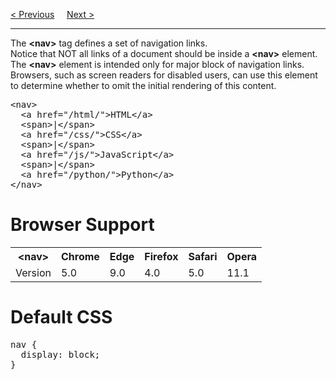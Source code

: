 <a href="/HTML5/.md">&lt; Previous</a>
&nbsp;&nbsp;&nbsp;
<a href="/HTML5/.md">Next &gt;</a>
<hr>
The <b>&lt;nav&gt;</b> tag defines a set of navigation links.
<br>
Notice that NOT all links of a document should be inside a <b>&lt;nav&gt;</b> element. The <b>&lt;nav&gt;</b> element is intended only for major block of navigation links.
<br>
Browsers, such as screen readers for disabled users, can use this element to determine whether to omit the initial rendering of this content.
<pre>
&lt;nav&gt;
  &lt;a href="/html/"&gt;HTML&lt;/a&gt;
  &lt;span&gt;|&lt;/span&gt;
  &lt;a href="/css/"&gt;CSS&lt;/a&gt;
  &lt;span&gt;|&lt;/span&gt;
  &lt;a href="/js/"&gt;JavaScript&lt;/a&gt;
  &lt;span&gt;|&lt;/span&gt;
  &lt;a href="/python/"&gt;Python&lt;/a&gt;
&lt;/nav&gt;
</pre>
<h1>Browser Support</h1>
<table class="ws-table-all notranslate">
  <tr>
    <th>&lt;nav&gt;</th>
    <th>Chrome</th>
    <th>Edge</th>
    <th>Firefox</th>
    <th>Safari</th>
    <th>Opera</th>
  </tr>
  <tr>
    <td>Version</td>
    <td>5.0</td>
    <td>9.0</td>
    <td>4.0</td>
    <td>5.0</td>
    <td>11.1</td>
  </tr>
</table>
<h1>Default CSS</h1>
<pre>
nav { 
  display: block;
}
</pre>
